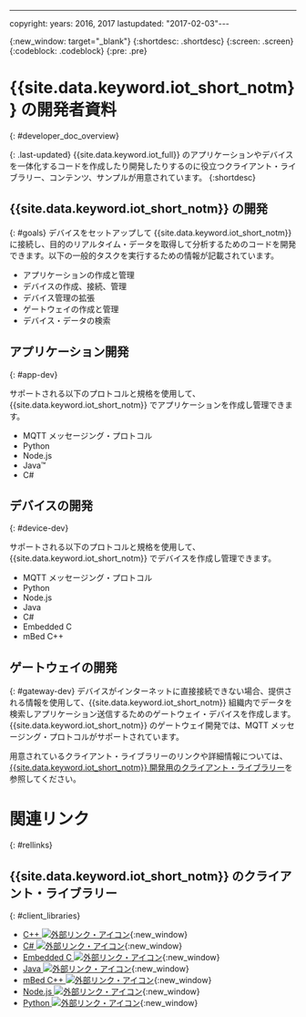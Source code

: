 ---

copyright:
  years: 2016, 2017
lastupdated: "2017-02-03"---

{:new_window: target="_blank"}
{:shortdesc: .shortdesc}
{:screen: .screen}
{:codeblock: .codeblock}
{:pre: .pre}

# {{site.data.keyword.iot_short_notm}} の開発者資料
{: #developer_doc_overview}

{: .last-updated}
{{site.data.keyword.iot_full}} のアプリケーションやデバイスを一体化するコードを作成したり開発したりするのに役立つクライアント・ライブラリー、コンテンツ、サンプルが用意されています。
{:shortdesc}


## {{site.data.keyword.iot_short_notm}} の開発
{: #goals}
デバイスをセットアップして {{site.data.keyword.iot_short_notm}} に接続し、目的のリアルタイム・データを取得して分析するためのコードを開発できます。以下の一般的タスクを実行するための情報が記載されています。

-  アプリケーションの作成と管理
-  デバイスの作成、接続、管理
-  デバイス管理の拡張
-  ゲートウェイの作成と管理
-  デバイス・データの検索


## アプリケーション開発
{: #app-dev}

サポートされる以下のプロトコルと規格を使用して、{{site.data.keyword.iot_short_notm}} でアプリケーションを作成し管理できます。

- MQTT メッセージング・プロトコル
- Python
- Node.js
- Java™
- C#

## デバイスの開発
{: #device-dev}

サポートされる以下のプロトコルと規格を使用して、{{site.data.keyword.iot_short_notm}} でデバイスを作成し管理できます。

- MQTT メッセージング・プロトコル
- Python
- Node.js
- Java
- C#
- Embedded C
- mBed C++

## ゲートウェイの開発
{: #gateway-dev}
デバイスがインターネットに直接接続できない場合、提供される情報を使用して、{{site.data.keyword.iot_short_notm}} 組織内でデータを検索しアプリケーション送信するためのゲートウェイ・デバイスを作成します。
{{site.data.keyword.iot_short_notm}} のゲートウェイ開発では、MQTT メッセージング・プロトコルがサポートされています。

用意されているクライアント・ライブラリーのリンクや詳細情報については、[{{site.data.keyword.iot_short_notm}} 開発用のクライアント・ライブラリー](iot_platform_client_lib.html)を参照してください。

# 関連リンク
{: #rellinks}

## {{site.data.keyword.iot_short_notm}} のクライアント・ライブラリー
{: #client_libraries}

* [C++ ![外部リンク・アイコン](../../icons/launch-glyph.svg)](https://github.com/ibm-watson-iot/iot-cpp){:new_window}
* [C# ![外部リンク・アイコン](../../icons/launch-glyph.svg)](https://github.com/ibm-watson-iot/iot-csharp){:new_window}
* [Embedded C ![外部リンク・アイコン](../../icons/launch-glyph.svg)](https://github.com/ibm-watson-iot/iot-embeddedc){:new_window}
* [Java ![外部リンク・アイコン](../../icons/launch-glyph.svg)](https://github.com/ibm-watson-iot/iot-java){:new_window}
* [mBed C++ ![外部リンク・アイコン](../../icons/launch-glyph.svg)](https://developer.mbed.org/teams/IBM_IoT/code/IBMIoTF/){:new_window}
* [Node.js ![外部リンク・アイコン](../../icons/launch-glyph.svg)](https://github.com/ibm-watson-iot/iot-nodejs){:new_window}
* [Python ![外部リンク・アイコン](../../icons/launch-glyph.svg)](https://github.com/ibm-watson-iot/iot-python){:new_window}
